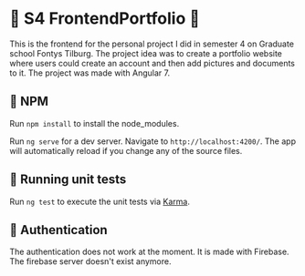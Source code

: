 # 💽 S4 FrontendPortfolio 💽

This is the frontend for the personal project I did in semester 4 on Graduate school Fontys Tilburg.
The project idea was to create a portfolio website where users could create an account and then add pictures and documents to it.
The project was made with Angular 7. 

## 🚧 NPM

Run `npm install` to install the node_modules.

Run `ng serve` for a dev server. Navigate to `http://localhost:4200/`. The app will automatically reload if you change any of the source files.

## 👷 Running unit tests 

Run `ng test` to execute the unit tests via [Karma](https://karma-runner.github.io).

## 🎫 Authentication

The authentication does not work at the moment. It is made with Firebase. The firebase server doesn't exist anymore.

